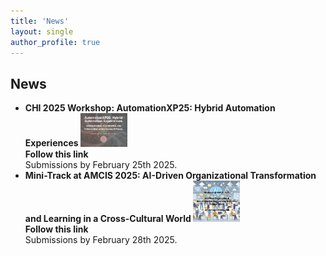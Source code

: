 ```yaml
---
title: 'News'
layout: single
author_profile: true
---
```


<h2>News</h2>

<p style="font-size: 14px;">
<ul style="font-size: 14px;">
    <li><b>CHI 2025 Workshop: AutomationXP25: Hybrid Automation Experiences </b> 
    <img src="assets/images/automationxp.jpg" alt="AutomationXP25" style="width: 75px; height: auto;">
    <br>
    <a href="https://matthiasbaldauf.com/automationxp25/" style="text-decoration:none"><b>Follow this link </b></a><br>
    Submissions by February 25th 2025.</li>
    <li><b>Mini-Track at AMCIS 2025: AI-Driven Organizational Transformation and Learning in a Cross-Cultural World </b>
    <img src="assets/images/amcis2025.jpg" alt="Mini-Track AMCIS 2025" style="width: 75px; height: auto;">
    <br>
    <a href="https://amcis2025.aisconferences.org/" style="text-decoration:none"><b>Follow this link </b></a><br>
    Submissions by February 28th 2025.</li>
</ul>
</p>